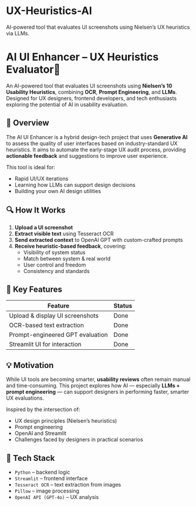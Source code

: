 # UX-Heuristics-AI
AI-powered tool that evaluates UI screenshots using Nielsen’s UX heuristics via LLMs.
# AI UI Enhancer – UX Heuristics Evaluator🎨

An AI-powered tool that evaluates UI screenshots using **Nielsen’s 10 Usability Heuristics**, combining **OCR**, **Prompt Engineering**, and **LLMs**. Designed for UX designers, frontend developers, and tech enthusiasts exploring the potential of AI in usability evaluation.

## 🌟 Overview

The AI UI Enhancer is a hybrid design-tech project that uses **Generative AI** to assess the quality of user interfaces based on industry-standard UX heuristics. It aims to automate the early-stage UX audit process, providing **actionable feedback** and suggestions to improve user experience.

This tool is ideal for:
- Rapid UI/UX iterations
- Learning how LLMs can support design decisions
- Building your own AI design utilities

## 🔍 How It Works

1. **Upload a UI screenshot**
2. **Extract visible text** using Tesseract OCR
3. **Send extracted context** to OpenAI GPT with custom-crafted prompts
4. **Receive heuristic-based feedback**, covering:
   - Visibility of system status
   - Match between system & real world
   - User control and freedom
   - Consistency and standards
     

## 🎯 Key Features

| Feature                            | Status     |
|------------------------------------|------------|
| Upload & display UI screenshots    |  Done     |
| OCR-based text extraction          |  Done     |
| Prompt-engineered GPT evaluation   |  Done     |
| Streamlit UI for interaction       |  Done     |

## 💡 Motivation

While UI tools are becoming smarter, **usability reviews** often remain manual and time-consuming. This project explores how AI — especially **LLMs + prompt engineering** — can support designers in performing faster, smarter UX evaluations.

Inspired by the intersection of:
- UX design principles (Nielsen’s heuristics)
- Prompt engineering
- OpenAI and Streamlit
- Challenges faced by designers in practical scenarios

## 🧰 Tech Stack

- `Python` – backend logic
- `Streamlit` – frontend interface
- `Tesseract OCR` – text extraction from images
- `Pillow` – image processing
- `OpenAI API (GPT-4o)` – UX analysis

